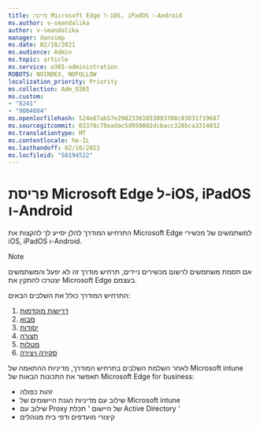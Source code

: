 ```yaml
---
title: פריסת Microsoft Edge ל-iOS, iPadOS ו-Android
ms.author: v-smandalika
author: v-smandalika
manager: dansimp
ms.date: 02/10/2021
ms.audience: Admin
ms.topic: article
ms.service: o365-administration
ROBOTS: NOINDEX, NOFOLLOW
localization_priority: Priority
ms.collection: Adm_O365
ms.custom:
- "8241"
- "9004604"
ms.openlocfilehash: 524e87ab57e29823361053093708c83831f19687
ms.sourcegitcommit: 03378c78eadac5d950802dcbacc328bca3314032
ms.translationtype: MT
ms.contentlocale: he-IL
ms.lasthandoff: 02/10/2021
ms.locfileid: "50194522"
---
```

# <a name="deploy-microsoft-edge-to-ios-ipados-and-android"></a>פריסת Microsoft Edge ל-iOS, iPadOS ו-Android

התרחיש המודרך להלן יסייע לך להקצות את Microsoft Edge למשתמשים של מכשירי iOS, iPadOS ו-Android.

> [!NOTE]
> אם חסמת משתמשים לרשום מכשירים ניידים, תרחיש מודרך זה לא יפעל והמשתמשים יצטרכו להתקין את Microsoft Edge בעצמם.

התרחיש המודרך כולל את השלבים הבאים:

1. [דרישות מוקדמות](https://docs.microsoft.com/mem/intune/fundamentals/guided-scenarios-edge#prerequisites)
2. [מבוא](https://docs.microsoft.com/mem/intune/fundamentals/guided-scenarios-edge#step-1---introduction)
3. [יסודות](https://docs.microsoft.com/mem/intune/fundamentals/guided-scenarios-edge#step-2---basics)
4. [תצורה](https://docs.microsoft.com/mem/intune/fundamentals/guided-scenarios-edge#step-3---configuration)
5. [מטלות](https://docs.microsoft.com/mem/intune/fundamentals/guided-scenarios-edge#step-4---assignments)
6. [סקירה ויצירה](https://docs.microsoft.com/mem/intune/fundamentals/guided-scenarios-edge#step-5---review--create)

לאחר השלמת השלבים בתרחיש המודרך, מדיניות ההתאמה של Microsoft intune תאפשר את התכונות הבאות של Microsoft Edge for business:

- זהות כפולה
- שילוב עם מדיניות הגנת היישומים של Microsoft intune
- שילוב עם Proxy של היישום ' תכלת Active Directory '
- קיצורי מועדפים ודפי בית מנוהלים
